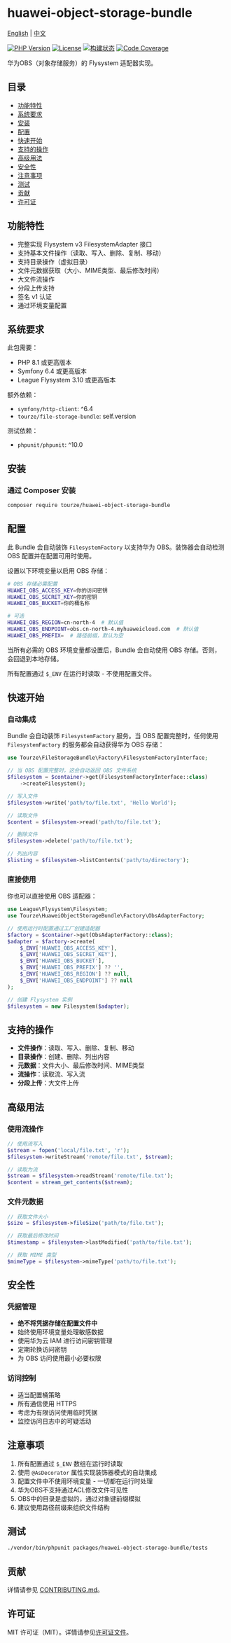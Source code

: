 # huawei-object-storage-bundle

[English](README.md) | [中文](README.zh-CN.md)

[![PHP Version](https://img.shields.io/badge/php-%5E8.1-blue.svg)](https://php.net/)
[![License](https://img.shields.io/badge/license-MIT-green.svg)](LICENSE)
[![构建状态](https://img.shields.io/github/actions/workflow/status/tourze/php-monorepo/ci.yml?branch=master&style=flat-square)](https://github.com/tourze/php-monorepo/actions)
[![Code Coverage](https://img.shields.io/codecov/c/github/tourze/php-monorepo?style=flat-square)](https://codecov.io/gh/tourze/php-monorepo)

华为OBS（对象存储服务）的 Flysystem 适配器实现。

## 目录

- [功能特性](#功能特性)
- [系统要求](#系统要求)
- [安装](#安装)
- [配置](#配置)
- [快速开始](#快速开始)
- [支持的操作](#支持的操作)
- [高级用法](#高级用法)
- [安全性](#安全性)
- [注意事项](#注意事项)
- [测试](#测试)
- [贡献](#贡献)
- [许可证](#许可证)

## 功能特性

- 完整实现 Flysystem v3 FilesystemAdapter 接口
- 支持基本文件操作（读取、写入、删除、复制、移动）
- 支持目录操作（虚拟目录）
- 文件元数据获取（大小、MIME类型、最后修改时间）
- 大文件流操作
- 分段上传支持
- 签名 v1 认证
- 通过环境变量配置

## 系统要求

此包需要：

- PHP 8.1 或更高版本
- Symfony 6.4 或更高版本
- League Flysystem 3.10 或更高版本

额外依赖：
- `symfony/http-client`: ^6.4
- `tourze/file-storage-bundle`: self.version

测试依赖：
- `phpunit/phpunit`: ^10.0

## 安装

### 通过 Composer 安装

```bash
composer require tourze/huawei-object-storage-bundle
```

## 配置

此 Bundle 会自动装饰 `FilesystemFactory` 以支持华为 OBS。装饰器会自动检测 
OBS 配置并在配置可用时使用。

设置以下环境变量以启用 OBS 存储：

```bash
# OBS 存储必需配置
HUAWEI_OBS_ACCESS_KEY=你的访问密钥
HUAWEI_OBS_SECRET_KEY=你的密钥
HUAWEI_OBS_BUCKET=你的桶名称

# 可选
HUAWEI_OBS_REGION=cn-north-4  # 默认值
HUAWEI_OBS_ENDPOINT=obs.cn-north-4.myhuaweicloud.com  # 默认值
HUAWEI_OBS_PREFIX=  # 路径前缀，默认为空
```

当所有必需的 OBS 环境变量都设置后，Bundle 会自动使用 OBS 存储。否则，
会回退到本地存储。

所有配置通过 `$_ENV` 在运行时读取 - 不使用配置文件。

## 快速开始

### 自动集成

Bundle 会自动装饰 `FilesystemFactory` 服务。当 OBS 配置完整时，任何使用 
`FilesystemFactory` 的服务都会自动获得华为 OBS 存储：

```php
use Tourze\FileStorageBundle\Factory\FilesystemFactoryInterface;

// 当 OBS 配置完整时，这会自动返回 OBS 文件系统
$filesystem = $container->get(FilesystemFactoryInterface::class)
    ->createFilesystem();

// 写入文件
$filesystem->write('path/to/file.txt', 'Hello World');

// 读取文件
$content = $filesystem->read('path/to/file.txt');

// 删除文件
$filesystem->delete('path/to/file.txt');

// 列出内容
$listing = $filesystem->listContents('path/to/directory');
```

### 直接使用

你也可以直接使用 OBS 适配器：

```php
use League\Flysystem\Filesystem;
use Tourze\HuaweiObjectStorageBundle\Factory\ObsAdapterFactory;

// 使用运行时配置通过工厂创建适配器
$factory = $container->get(ObsAdapterFactory::class);
$adapter = $factory->create(
    $_ENV['HUAWEI_OBS_ACCESS_KEY'],
    $_ENV['HUAWEI_OBS_SECRET_KEY'],
    $_ENV['HUAWEI_OBS_BUCKET'],
    $_ENV['HUAWEI_OBS_PREFIX'] ?? '',
    $_ENV['HUAWEI_OBS_REGION'] ?? null,
    $_ENV['HUAWEI_OBS_ENDPOINT'] ?? null
);

// 创建 Flysystem 实例
$filesystem = new Filesystem($adapter);
```

## 支持的操作

- **文件操作**：读取、写入、删除、复制、移动
- **目录操作**：创建、删除、列出内容
- **元数据**：文件大小、最后修改时间、MIME类型
- **流操作**：读取流、写入流
- **分段上传**：大文件上传

## 高级用法

### 使用流操作

```php
// 使用流写入
$stream = fopen('local/file.txt', 'r');
$filesystem->writeStream('remote/file.txt', $stream);

// 读取为流
$stream = $filesystem->readStream('remote/file.txt');
$content = stream_get_contents($stream);
```

### 文件元数据

```php
// 获取文件大小
$size = $filesystem->fileSize('path/to/file.txt');

// 获取最后修改时间
$timestamp = $filesystem->lastModified('path/to/file.txt');

// 获取 MIME 类型
$mimeType = $filesystem->mimeType('path/to/file.txt');
```

## 安全性

### 凭据管理

- **绝不将凭据存储在配置文件中**
- 始终使用环境变量处理敏感数据
- 使用华为云 IAM 进行访问密钥管理
- 定期轮换访问密钥
- 为 OBS 访问使用最小必要权限

### 访问控制

- 适当配置桶策略
- 所有通信使用 HTTPS
- 考虑为有限访问使用临时凭据
- 监控访问日志中的可疑活动

## 注意事项

1. 所有配置通过 `$_ENV` 数组在运行时读取
2. 使用 `@AsDecorator` 属性实现装饰器模式的自动集成
3. 配置文件中不使用环境变量 - 一切都在运行时处理
4. 华为OBS不支持通过ACL修改文件可见性
5. OBS中的目录是虚拟的，通过对象键前缀模拟
6. 建议使用路径前缀来组织文件结构

## 测试

```bash
./vendor/bin/phpunit packages/huawei-object-storage-bundle/tests
```

## 贡献

详情请参见 [CONTRIBUTING.md](CONTRIBUTING.md)。

## 许可证

MIT 许可证（MIT）。详情请参见[许可证文件](LICENSE)。